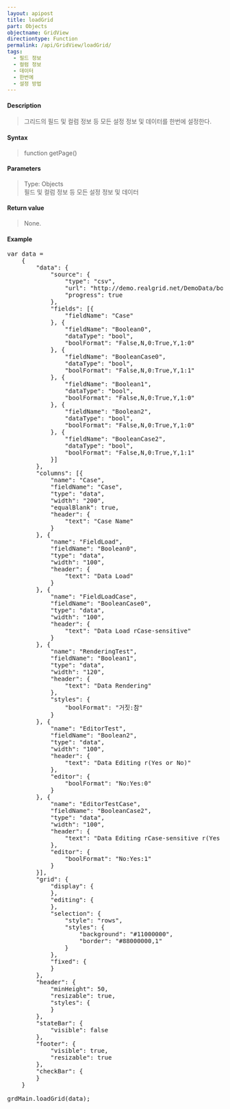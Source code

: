 ```yaml
---
layout: apipost
title: loadGrid
part: Objects
objectname: GridView
directiontype: Function
permalink: /api/GridView/loadGrid/
tags: 
  - 필드 정보
  - 컬럼 정보
  - 데이터
  - 한번에
  - 설정 방법
---
```



#### Description

> 그리드의 필드 및 컬럼 정보 등 모든 설정 정보 및 데이터를 한번에 설정한다.

#### Syntax

> function getPage()

#### Parameters

> Type: Objects  
> 필드 및 컬럼 정보 등 모든 설정 정보 및 데이터

#### Return value

> None.

#### Example

<pre class="prettyprint">
var data = 
	{
		"data": {
			"source": {
				"type": "csv",
				"url": "http://demo.realgrid.net/DemoData/booltest.csv?__time__=${tick}",
				"progress": true
			},
			"fields": [{
				"fieldName": "Case"
			}, {
				"fieldName": "Boolean0",
				"dataType": "bool",
				"boolFormat": "False,N,0:True,Y,1:0"
			}, {
				"fieldName": "BooleanCase0",
				"dataType": "bool",
				"boolFormat": "False,N,0:True,Y,1:1"
			}, {
				"fieldName": "Boolean1",
				"dataType": "bool",
				"boolFormat": "False,N,0:True,Y,1:0"
			}, {
				"fieldName": "Boolean2",
				"dataType": "bool",
				"boolFormat": "False,N,0:True,Y,1:0"
			}, {
				"fieldName": "BooleanCase2",
				"dataType": "bool",
				"boolFormat": "False,N,0:True,Y,1:1"
			}]
		},
		"columns": [{
			"name": "Case",
			"fieldName": "Case",
			"type": "data",
			"width": "200",
			"equalBlank": true,
			"header": {
				"text": "Case Name"
			}
		}, {
			"name": "FieldLoad",
			"fieldName": "Boolean0",
			"type": "data",
			"width": "100",
			"header": {
				"text": "Data Load"
			}
		}, {
			"name": "FieldLoadCase",
			"fieldName": "BooleanCase0",
			"type": "data",
			"width": "100",
			"header": {
				"text": "Data Load rCase-sensitive"
			}
		}, {
			"name": "RenderingTest",
			"fieldName": "Boolean1",
			"type": "data",
			"width": "120",
			"header": {
				"text": "Data Rendering"
			},
			"styles": {
				"boolFormat": "거짓:참"
			}
		}, {
			"name": "EditorTest",
			"fieldName": "Boolean2",
			"type": "data",
			"width": "100",
			"header": {
				"text": "Data Editing r(Yes or No)"
			},
			"editor": {
				"boolFormat": "No:Yes:0"
			}
		}, {
			"name": "EditorTestCase",
			"fieldName": "BooleanCase2",
			"type": "data",
			"width": "100",
			"header": {
				"text": "Data Editing rCase-sensitive r(Yes or No)"
			},
			"editor": {
				"boolFormat": "No:Yes:1"
			}
		}],
		"grid": {
			"display": {
			},
			"editing": {
			},
			"selection": {
				"style": "rows",
				"styles": {
					"background": "#11000000",
					"border": "#88000000,1"
				}
			},
			"fixed": {
			}
		},
		"header": {
			"minHeight": 50,
			"resizable": true,
			"styles": {
			}
		},
		"stateBar": {
			"visible": false
		},
		"footer": {
			"visible": true,
			"resizable": true
		},
		"checkBar": {
		}
	}
	
grdMain.loadGrid(data);	
</pre>

